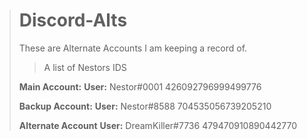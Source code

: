 > # Discord-Alts
> These are Alternate Accounts I am keeping a record of.
> 
> > A list of Nestors IDS
> 
> **Main Account:** 
> **User:** Nestor#0001
> 426092796999499776
> 
> 
> **Backup Account:** 
> **User:** Nestor#8588
> 704535056739205210
> 
> **Alternate Account**
> **User:** DreamKiller#7736
> 479470910890442770 
> 
>
